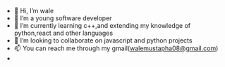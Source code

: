 - 👋 Hi, I’m wale
- 👀 I’m a young software developer
- 🌱 I’m currently learning c++,and extending my knowledge of python,react and other languages
- 💞️ I’m looking to collaborate on javascript and python projects
- 📫 You can reach me through my gmail(walemustapha08@gmail.com)
-
